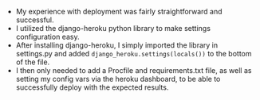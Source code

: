 * My experience with deployment was fairly straightforward and successful. 
* I utilized the django-heroku python library to make settings configuration easy.
* After installing django-heroku, I simply imported the library in settings.py and added `django_heroku.settings(locals())` to the bottom of the file.
* I then only needed to add a Procfile and requirements.txt file, as well as setting my config vars via the heroku dashboard, to be able to successfully deploy with the expected results.


